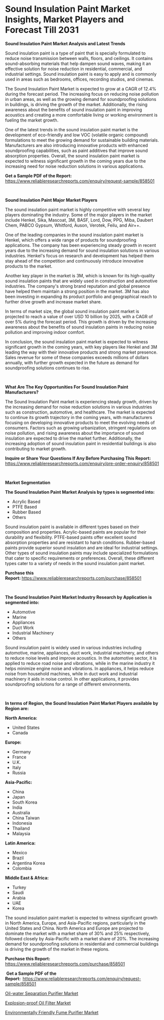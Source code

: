 <p><h1>Sound Insulation Paint Market Insights, Market Players and Forecast Till 2031</h1></p><p><strong>Sound Insulation Paint Market Analysis and Latest Trends</strong></p>
<p><p>Sound insulation paint is a type of paint that is specially formulated to reduce noise transmission between walls, floors, and ceilings. It contains sound-absorbing materials that help dampen sound waves, making it an effective solution for noise reduction in residential, commercial, and industrial settings. Sound insulation paint is easy to apply and is commonly used in areas such as bedrooms, offices, recording studios, and cinemas.</p><p>The Sound Insulation Paint Market is expected to grow at a CAGR of 12.4% during the forecast period. The increasing focus on reducing noise pollution in urban areas, as well as the growing demand for soundproofing solutions in buildings, is driving the growth of the market. Additionally, the rising awareness about the benefits of sound insulation paint in improving acoustics and creating a more comfortable living or working environment is fueling the market growth.</p><p>One of the latest trends in the sound insulation paint market is the development of eco-friendly and low VOC (volatile organic compound) formulations to meet the growing demand for sustainable building materials. Manufacturers are also introducing innovative products with enhanced soundproofing capabilities, such as paint additives that improve sound absorption properties. Overall, the sound insulation paint market is expected to witness significant growth in the coming years due to the increasing need for noise reduction solutions in various applications.</p></p>
<p><strong>Get a Sample PDF of the Report:&nbsp;</strong> <a href="https://www.reliableresearchreports.com/enquiry/request-sample/858501">https://www.reliableresearchreports.com/enquiry/request-sample/858501</a></p>
<p>&nbsp;</p>
<p><strong>Sound Insulation Paint Major Market Players</strong></p>
<p><p>The sound insulation paint market is highly competitive with several key players dominating the industry. Some of the major players in the market include Henkel, Sika, Mascoat, 3M, BASF, Lord, Dow, PPG, Miba, Daubert Chem, PABCO Gypsum, Whitford, Auson, Verotek, Feilu, and Air++.</p><p>One of the leading companies in the sound insulation paint market is Henkel, which offers a wide range of products for soundproofing applications. The company has been experiencing steady growth in recent years due to the increasing demand for sound insulation solutions in various industries. Henkel's focus on research and development has helped them stay ahead of the competition and continuously introduce innovative products to the market.</p><p>Another key player in the market is 3M, which is known for its high-quality sound insulation paints that are widely used in construction and automotive industries. The company's strong brand reputation and global presence have helped them maintain a strong position in the market. 3M has also been investing in expanding its product portfolio and geographical reach to further drive growth and increase market share.</p><p>In terms of market size, the global sound insulation paint market is projected to reach a value of over USD 10 billion by 2025, with a CAGR of over 5% during the forecast period. This growth is driven by the increasing awareness about the benefits of sound insulation paints in reducing noise pollution and improving indoor comfort.</p><p>In conclusion, the sound insulation paint market is expected to witness significant growth in the coming years, with key players like Henkel and 3M leading the way with their innovative products and strong market presence. Sales revenue for some of these companies exceeds millions of dollars annually, with further growth expected in the future as demand for soundproofing solutions continues to rise.</p></p>
<p>&nbsp;</p>
<p><strong>What Are The Key Opportunities For Sound Insulation Paint Manufacturers?</strong></p>
<p><p>The Sound Insulation Paint market is experiencing steady growth, driven by the increasing demand for noise reduction solutions in various industries such as construction, automotive, and healthcare. The market is expected to continue its growth trajectory in the coming years, with manufacturers focusing on developing innovative products to meet the evolving needs of consumers. Factors such as growing urbanization, stringent regulations on noise pollution, and rising awareness about the importance of sound insulation are expected to drive the market further. Additionally, the increasing adoption of sound insulation paint in residential buildings is also contributing to market growth.</p></p>
<p><strong>Inquire or Share Your Questions If Any Before Purchasing This Report:</strong> <a href="https://www.reliableresearchreports.com/enquiry/pre-order-enquiry/858501">https://www.reliableresearchreports.com/enquiry/pre-order-enquiry/858501</a></p>
<p>&nbsp;</p>
<p><strong>Market Segmentation</strong></p>
<p><strong>The Sound Insulation Paint Market Analysis by types is segmented into:</strong></p>
<p><ul><li>Acrylic Based</li><li>PTFE Based</li><li>Rubber Based</li><li>Others</li></ul></p>
<p><p>Sound insulation paint is available in different types based on their composition and properties. Acrylic-based paints are popular for their durability and flexibility. PTFE-based paints offer excellent sound absorption properties and are resistant to harsh conditions. Rubber-based paints provide superior sound insulation and are ideal for industrial settings. Other types of sound insulation paints may include specialized formulations that cater to specific requirements or preferences. Overall, these different types cater to a variety of needs in the sound insulation paint market.</p></p>
<p><strong>Purchase this Report:&nbsp;</strong><a href="https://www.reliableresearchreports.com/purchase/858501">https://www.reliableresearchreports.com/purchase/858501</a></p>
<p>&nbsp;</p>
<p><strong>The Sound Insulation Paint Market Industry Research by Application is segmented into:</strong></p>
<p><ul><li>Automotive</li><li>Marine</li><li>Appliances</li><li>Duct Work</li><li>Industrial Machinery</li><li>Others</li></ul></p>
<p><p>Sound insulation paint is widely used in various industries including automotive, marine, appliances, duct work, industrial machinery, and others to reduce noise levels and improve acoustics. In the automotive sector, it is applied to reduce road noise and vibrations, while in the marine industry it helps minimize engine noise and vibrations. In appliances, it helps reduce noise from household machines, while in duct work and industrial machinery it aids in noise control. In other applications, it provides soundproofing solutions for a range of different environments.</p></p>
<p>&nbsp;</p>
<p><strong>In terms of Region, the Sound Insulation Paint Market Players available by Region are:</strong></p>
<p>
    <p> <strong> North America: </strong>
        <ul>
            <li>United States</li>
            <li>Canada</li>
        </ul>
        </p> 
    <p> <strong> Europe: </strong>
        <ul>
            <li>Germany</li>
            <li>France</li>
            <li>U.K.</li>
            <li>Italy</li>
            <li>Russia</li>
        </ul>
        </p> 
    <p> <strong> Asia-Pacific: </strong>
        <ul>
            <li>China</li>
            <li>Japan</li>
            <li>South Korea</li>
            <li>India</li>
            <li>Australia</li>
            <li>China Taiwan</li>
            <li>Indonesia</li>
            <li>Thailand</li>
            <li>Malaysia</li>
        </ul>
        </p> 
    <p> <strong> Latin America: </strong>
        <ul>
            <li>Mexico</li>
            <li>Brazil</li>
            <li>Argentina Korea</li>
            <li>Colombia</li>
        </ul>
        </p> 
    <p> <strong> Middle East & Africa: </strong>
        <ul>
            <li>Turkey</li>
            <li>Saudi</li>
            <li>Arabia</li>
            <li>UAE</li>
            <li>Korea</li>
        </ul>
    </p>
    </p>
<p><p>The sound insulation paint market is expected to witness significant growth in North America, Europe, and Asia-Pacific regions, particularly in the United States and China. North America and Europe are projected to dominate the market with a market share of 30% and 25% respectively, followed closely by Asia-Pacific with a market share of 20%. The increasing demand for soundproofing solutions in residential and commercial buildings is driving the growth of the market in these regions.</p></p>
<p><strong>Purchase this Report: </strong><a href="https://www.reliableresearchreports.com/purchase/858501">https://www.reliableresearchreports.com/purchase/858501</a></p>
<p>&nbsp;<strong>Get a Sample PDF of the Report:&nbsp;&nbsp;</strong><a href="https://www.reliableresearchreports.com/enquiry/request-sample/858501">https://www.reliableresearchreports.com/enquiry/request-sample/858501</a></p>
<p><strong></strong></p>
<p><p><a href="https://view.publitas.com/reportprime-1/oil-water-separation-purifier-market-size-growth-and-forecast-from-2023-2030/">Oil-water Separation Purifier Market</a></p><p><a href="https://view.publitas.com/reportprime-1/explosion-proof-oil-filter-market-offers-provide-insightful-data-for-the-time-period-from-2023-to-2030-and-also-provide-analysis-based-on-application-type-and-region/">Explosion-proof Oil Filter Market</a></p><p><a href="https://view.publitas.com/reportprime-1/environmentally-friendly-fume-purifier-market-research-report-provides-thorough-industry-overview-which-offers-an-in-depth-analysis-of-product-trends-and-new-market-divisions/">Environmentally Friendly Fume Purifier Market</a></p></p>